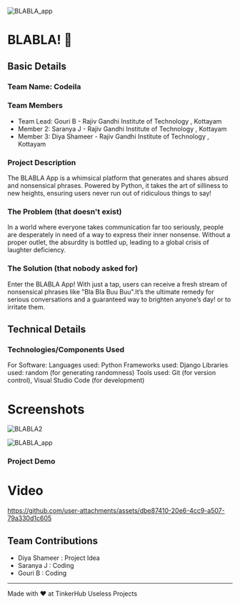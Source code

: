 
![BLABLA_app](https://github.com/user-attachments/assets/3e512074-4e64-45f2-9a09-9c65bcea8581)

# BLABLA! 🎯


## Basic Details
### Team Name: Codeila


### Team Members
- Team Lead: Gouri B - Rajiv Gandhi Institute of Technology , Kottayam
- Member 2: Saranya J - Rajiv Gandhi Institute of Technology , Kottayam
- Member 3: Diya Shameer - Rajiv Gandhi Institute of Technology , Kottayam

### Project Description
The BLABLA App is a whimsical platform that generates and shares absurd and nonsensical phrases. Powered by Python, it takes the art of silliness to new heights, ensuring users never run out of ridiculous things to say!

### The Problem (that doesn't exist)
In a world where everyone takes communication far too seriously, people are desperately in need of a way to express their inner nonsense. Without a proper outlet, the absurdity is bottled up, leading to a global crisis of laughter deficiency.

### The Solution (that nobody asked for)
Enter the BLABLA App! With just a tap, users can receive a fresh stream of nonsensical phrases like "Bla Bla Buu Buu".It’s the ultimate remedy for serious conversations and a guaranteed way to brighten anyone’s day! or to irritate them.

## Technical Details
### Technologies/Components Used
For Software:
Languages used: Python
Frameworks used: Django
Libraries used: random (for generating randomness)
Tools used: Git (for version control), Visual Studio Code (for development)

# Screenshots 
![BLABLA2](https://github.com/user-attachments/assets/0d3393ac-2adf-4c7f-a06e-6d32cc4e4741)

![BLABLA_app](https://github.com/user-attachments/assets/4337a890-a372-49a4-b46a-c6025d043a04)


### Project Demo
# Video
https://github.com/user-attachments/assets/dbe87410-20e6-4cc9-a507-79a330d1c605

## Team Contributions
- Diya Shameer : Project Idea
- Saranya J    : Coding
- Gouri B      : Coding
---
Made with ❤️ at TinkerHub Useless Projects 

